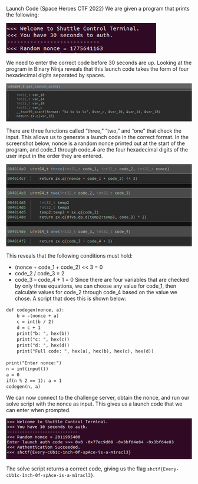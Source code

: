 Launch Code (Space Heroes CTF 2022)
We are given a program that prints the following:

![](/ctf_screenshots/launchcode_1.png)
 
We need to enter the correct code before 30 seconds are up. Looking at the program in Binary Ninja reveals that this launch code takes the form of four hexadecimal digits separated by spaces.
 
 ![](/ctf_screenshots/launchcode_2.png)
 
There are three functions called “three,” “two,” and “one” that check the input. This allows us to generate a launch code in the correct format. In the screenshot below, nonce is a random nonce printed out at the start of the program, and code_1 through code_4 are the four hexadecimal digits of the user input in the order they are entered.
 
 ![](/ctf_screenshots/launchcode_3.png)
 
This reveals that the following conditions must hold:
-	(nonce + code_1 + code_2) << 3 = 0
-	code_2 / code_3 = 2
-	code_3 – code_4 + 1 = 0
Since there are four variables that are checked by only three equations, we can choose any value for code_1, then calculate values for code_2 through code_4 based on the value we chose. A script that does this is shown below:

```
def codegen(nonce, a):
    b = -(nonce + a)
    c = int(b / 2)
    d = c + 1
    print("b: ", hex(b))
    print("c: ", hex(c))
    print("d: ", hex(d))
    print("Full code: ", hex(a), hex(b), hex(c), hex(d))

print("Enter nonce:")
n = int(input())
a = 0
if(n % 2 == 1): a = 1
codegen(n, a)
```

We can now connect to the challenge server, obtain the nonce, and run our solve script with the nonce as input. This gives us a launch code that we can enter when prompted.
 
 ![](/ctf_screenshots/launchcode_4.png)
 
The solve script returns a correct code, giving us the flag `shctf{Every-cUb1c-1nch-0f-spAce-is-a-m1racl3}`.
